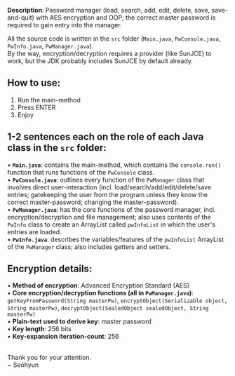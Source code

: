 <b>Description</b>: Password manager (load, search, add, edit, delete, save, save-and-quit) with AES encryption and OOP; the correct master password is required to gain entry into the manager.<br>

All the source code is written in the `src` folder (`Main.java`, `PwConsole.java`, `PwInfo.java`, `PwManager.java`).<br>
By the way, encryption/decryption requires a provider (like SunJCE) to work, but the JDK probably includes SunJCE by default already.

How to use: 
-
1. Run the main-method
2. Press ENTER
3. Enjoy

1-2 sentences each on the role of each Java class in the `src` folder: 
-
• <b>`Main.java`</b>: contains the main-method, which contains the `console.run()` function that runs functions of the `PwConsole` class.<br>
• <b>`PwConsole.java`</b>: outlines every function of the `PwManager` class that involves direct user-interaction (incl. load/search/add/edit/delete/save entries; gatekeeping the user from the program unless they know the correct master-password; changing the master-password).<br>
• <b>`PwManager.java`</b>: has the core functions of the password manager, incl. encryption/decryption and file management; also uses contents of the `PwInfo` class to create an ArrayList called `pwInfoList` in which the user's entries are loaded.<br>
• <b>`PwInfo.java`</b>: describes the variables/features of the `pwInfoList` ArrayList of the `PwManager` class; also includes getters and setters.<br>

Encryption details: 
-
• <b>Method of encryption</b>: Advanced Encryption Standard (AES)<br>
• <b>Core encryption/decryption functions (all in `PwManager.java`)</b>: `getKeyFromPassword(String masterPw)`, `encryptObject(Serializable object, String masterPw)`, `decryptObject(SealedObject sealedObject, String masterPw)`<br>
• <b>Plain-text used to derive key</b>: master password<br>
• <b>Key length</b>: 256 bits<br>
• <b>Key-expansion iteration-count</b>: 256<br>
<br>

Thank you for your attention.<br>
~ Seohyun
